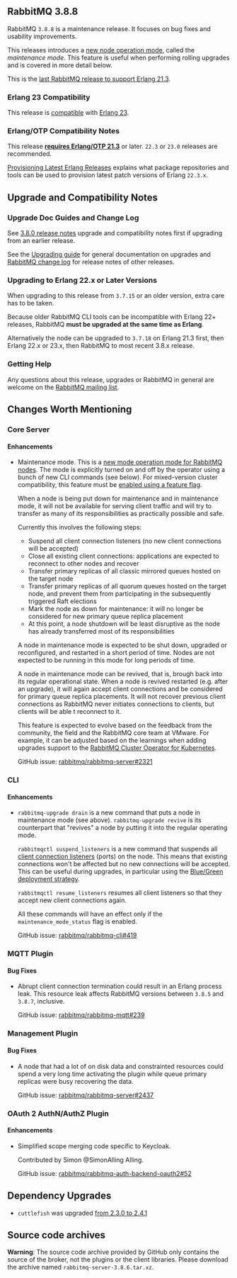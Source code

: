 ## RabbitMQ 3.8.8

RabbitMQ `3.8.8` is a maintenance release.
It focuses on bug fixes and usability improvements.

This releases introduces a [new node operation mode](https://github.com/rabbitmq/rabbitmq-server/issues/2321), called the *maintenance mode*.
This feature is useful when performing rolling upgrades and is covered
in more detail below.

This is the [last RabbitMQ release to support Erlang 21.3](https://groups.google.com/forum/#!topic/rabbitmq-users/v3K5nZNsfwM).

### Erlang 23 Compatibility

This release is [compatible](https://groups.google.com/forum/#!topic/rabbitmq-users/wlPIWz3UYHQ) with [Erlang 23](http://blog.erlang.org/OTP-23-Highlights/).

### Erlang/OTP Compatibility Notes

This release [**requires Erlang/OTP 21.3**](https://www.rabbitmq.com/which-erlang.html) or later.
`22.3` or `23.0` releases are recommended.

[Provisioning Latest Erlang Releases](https://www.rabbitmq.com/which-erlang.html#erlang-repositories) explains
what package repositories and tools can be used to provision latest patch versions of Erlang `22.3.x`.


## Upgrade and Compatibility Notes

### Upgrade Doc Guides and Change Log

See [3.8.0 release notes](https://github.com/rabbitmq/rabbitmq-server/releases/tag/v3.8.0) upgrade and
compatibility notes first if upgrading from an earlier release.

See the [Upgrading guide](https://www.rabbitmq.com/upgrade.html) for general documentation on upgrades and
[RabbitMQ change log](https://www.rabbitmq.com/changelog.html) for release notes of other releases.

### Upgrading to Erlang 22.x or Later Versions

When upgrading to this release from `3.7.15` or an older version, extra care has to be taken.

Because older RabbitMQ CLI tools can be incompatible with Erlang 22+ releases,
RabbitMQ **must be upgraded at the same time as Erlang**.

Alternatively the node can be upgraded to `3.7.18` on Erlang 21.3 first,
then Erlang 22.x or 23.x, then RabbitMQ to most recent 3.8.x release.

### Getting Help

Any questions about this release, upgrades or RabbitMQ in general are welcome on the [RabbitMQ mailing list](https://groups.google.com/forum/#!forum/rabbitmq-users).


## Changes Worth Mentioning

### Core Server

#### Enhancements

 * Maintenance mode. This is a [new mode operation mode for RabbitMQ nodes](https://github.com/rabbitmq/rabbitmq-server/issues/2321). The mode is explicitly turned
   on and off by the operator using a bunch of new CLI commands (see below). For mixed-version cluster
   compatibility, this feature must be [enabled using a feature flag](https://www.rabbitmq.com/feature-flags.html).

   When a node is being put down for maintenance and in maintenance mode, it will not be available for
   serving client traffic and will try to transfer as many of its responsibilities as practically possible
   and safe.

   Currently this involves the following steps:

    * Suspend all client connection listeners (no new client connections will be accepted)
    * Close all existing client connections: applications are expected to reconnect to other nodes and recover
    * Transfer primary replicas of all classic mirrored queues hosted on the target node
    * Transfer primary replicas of all quorum queues hosted on the target node, and prevent them from participating
      in the subsequently triggered Raft elections
    * Mark the node as down for maintenance: it will no longer be considered for new primary queue replica placement
    * At this point, a node shutdown will be least disruptive as the node has already transferred most of its
      responsibilities

   A node in maintenance mode is expected to be shut down, upgraded or reconfigured, and restarted in a short
   period of time. Nodes are not expected to be running in this mode for long periods of time.

   A node in maintenance mode can be revived, that is, brough back into its regular operational state.
   When a node is revived restarted (e.g. after an upgrade), it will again accept client connections
   and be considered for primary queue replica placements. It will not recover previous client connections
   as RabbitMQ never initiates connections to clients, but clients will be able t reconnect to it.

   This feature is expected to evolve based on the feedback from the community, the field and the
   RabbitMQ core team at VMware. For example, it can be adjusted based on the learnings when
   adding upgrades support to the [RabbitMQ Cluster Operator for Kubernetes](https://www.rabbitmq.com/kubernetes/operator/operator-overview.html).

   GitHub issue: [rabbitmq/rabbitmq-server#2321](https://github.com/rabbitmq/rabbitmq-server/issues/2321)


### CLI

#### Enhancements

 * `rabbitmq-upgrade drain` is a new command that puts a node in maintenance mode (see above).
   `rabbitmq-upgrade revive` is its counterpart that "revives" a node by putting it into the regular
   operating mode.

   `rabbitmqctl suspend_listeners` is a new command that suspends all [client connection listeners](https://www.rabbitmq.com/networking.html#ports)
   (ports) on the node. This means that existing connections won't be affected but no new connections
   will be accepted. This can be useful during upgrades, in particular using the
   [Blue/Green deployment strategy](https://www.rabbitmq.com/blue-green-upgrade.html).

   `rabbitmqctl resume_listeners` resumes all client listeners so that they accept new client connections
   again.

   All these commands will have an effect only if the `maintenance_mode_status` flag is enabled.

   GitHub issue: [rabbitmq/rabbitmq-cli#419](https://github.com/rabbitmq/rabbitmq-cli/pull/419)


### MQTT Plugin

#### Bug Fixes

 * Abrupt client connection termination could result in an Erlang process leak. This resource leak
   affects RabbitMQ versions between `3.8.5` and `3.8.7`, inclusive.

   GitHub issue: [rabbitmq/rabbitmq-mqtt#239](https://github.com/rabbitmq/rabbitmq-mqtt/pull/239)


### Management Plugin

#### Bug Fixes

 * A node that had a lot of on disk data and constrainted resources could spend a very long time
   activating the plugin while queue primary replicas were busy recovering the data.

   GitHub issue: [rabbitmq/rabbitmq-server#2437](https://github.com/rabbitmq/rabbitmq-server/issues/2437)


### OAuth 2 AuthN/AuthZ Plugin

#### Enhancements

 * Simplified scope merging code specific to Keycloak.

   Contributed by Simon @SimonAlling Alling.

   GitHub issue: [rabbitmq/rabbitmq-auth-backend-oauth2#52](https://github.com/rabbitmq/rabbitmq-auth-backend-oauth2/pull/52)


## Dependency Upgrades

 * `cuttlefish` was upgraded [from 2.3.0 to 2.4.1](https://github.com/Kyorai/cuttlefish/compare/v2.3.0...v2.4.1)


## Source code archives

**Warning**: The source code archive provided by GitHub only contains the source of the broker, not the plugins or the client libraries.
Please download the archive named `rabbitmq-server-3.8.6.tar.xz`.
